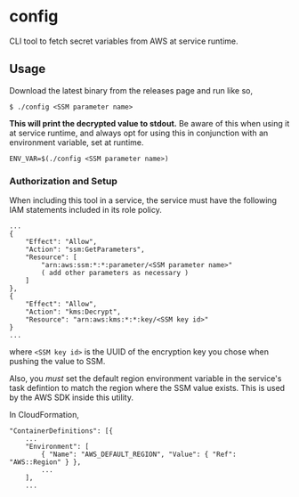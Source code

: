 config
======

CLI tool to fetch secret variables from AWS at service runtime.

## Usage

Download the latest binary from the releases page and run like so,

```
$ ./config <SSM parameter name>
```

**This will print the decrypted value to stdout.** Be aware of this when using it at service runtime,
and always opt for using this in conjunction with an environment variable, set at runtime.

```
ENV_VAR=$(./config <SSM parameter name>)
```

### Authorization and Setup

When including this tool in a service, the service must have the following IAM statements
included in its role policy.

```
...
{
    "Effect": "Allow",
    "Action": "ssm:GetParameters",
    "Resource": [
        "arn:aws:ssm:*:*:parameter/<SSM parameter name>"
        ( add other parameters as necessary )
    ]
},
{
    "Effect": "Allow",
    "Action": "kms:Decrypt",
    "Resource": "arn:aws:kms:*:*:key/<SSM key id>"
}
...
```

where `<SSM key id>` is the UUID of the encryption key you chose when pushing the value to SSM.

Also, you *must* set the default region environment variable in the service's task defintion to match the
region where the SSM value exists. This is used by the AWS SDK inside this utility.

In CloudFormation,

```
"ContainerDefinitions": [{
    ...
    "Environment": [
        { "Name": "AWS_DEFAULT_REGION", "Value": { "Ref": "AWS::Region" } },
        ...
    ],
    ...
```
